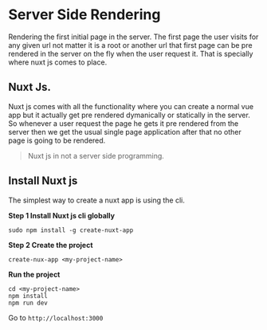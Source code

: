 # Server Side Rendering
Rendering the first initial page in the server. The first page the user visits for any given url 
not matter it is a root or another url that first page can be pre rendered in the server on the fly
when the user request it. That is specially where nuxt js comes to place.

## Nuxt Js.
Nuxt js comes with all the functionality where you can create a normal vue app but it actually get pre rendered 
dymanically or statically in the server.
So whenever a user request the page he gets it pre rendered from the server then we get the usual single page application after that
no other page is going to be rendered.

> Nuxt js in not a server side programming.


## Install Nuxt js
The simplest way to create a nuxt app is using the cli.

**Step 1 Install Nuxt js cli globally**
```
sudo npm install -g create-nuxt-app 
``` 


**Step 2 Create the project**
```
create-nux-app <my-project-name>
```

**Run the project**
```
cd <my-project-name>
npm install
npm run dev
```

Go to `http://localhost:3000`